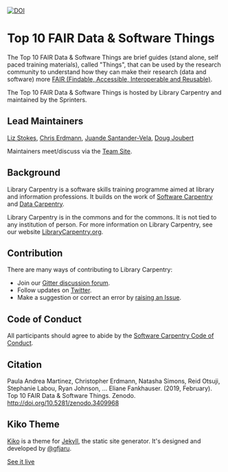 [![DOI](https://zenodo.org/badge/DOI/10.5281/zenodo.3409968.svg)](https://doi.org/10.5281/zenodo.3409968)

# Top 10 FAIR Data & Software Things

The Top 10 FAIR Data & Software Things are brief guides (stand alone,
self paced training materials), called "Things", that can be used by
the research community to understand how they can make their research
(data and software) more [FAIR (Findable, Accessible, Interoperable
and Reusable)](https://www.go-fair.org/fair-principles/).

The Top 10 FAIR Data & Software Things is hosted by Library Carpentry and maintained by the Sprinters.

## Lead Maintainers

[Liz Stokes](https://github.com/ragamouf), [Chris Erdmann](https://github.com/libcce), [Juande Santander-Vela](https://github.com/juandesant), [Doug Joubert](https://github.com/doujouDC)

Maintainers meet/discuss via the [Team Site](https://github.com/orgs/LibraryCarpentry/teams/lc-top10-fair-maintainers).

## Background

Library Carpentry is a software skills training programme aimed at library and information professions. It builds on the work of [Software Carpentry](https://software-carpentry.org/) and [Data Carpentry](https://datacarpentry.org/).

Library Carpentry is in the commons and for the commons. It is not tied to any institution of person. For more information on Library Carpentry, see our website [LibraryCarpentry.org](https://librarycarpentry.org/).

## Contribution

There are many ways of contributing to Library Carpentry:

- Join our [Gitter discussion forum](https://gitter.im/LibraryCarpentry/).
- Follow updates on [Twitter](https://twitter.com/LibCarpentry).
- Make a suggestion or correct an error by [raising an Issue](https://github.com/librarycarpentry/Top-10-FAIR/issues).

## Code of Conduct

All participants should agree to abide by the [Software Carpentry Code of Conduct](https://software-carpentry.org/conduct/).

## Citation

Paula Andrea Martinez, Christopher Erdmann, Natasha Simons, Reid Otsuji, Stephanie Labou, Ryan Johnson, … Eliane Fankhauser. (2019, February). Top 10 FAIR Data & Software Things. Zenodo. http://doi.org/10.5281/zenodo.3409968

## Kiko Theme

[Kiko](http://github.com/gfjaru/Kiko) is a theme for [Jekyll](http://jekyllrb.com), the static site generator. It's designed and developed by [@gfjaru](https://twitter.com/gfjaru).

[See it live](https://kiko.gfjaru.com/)

